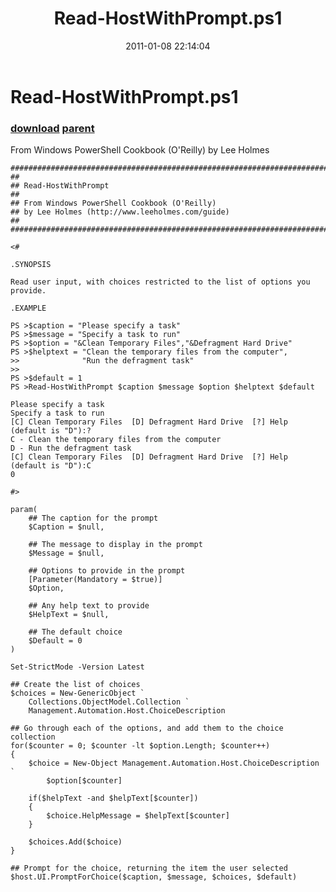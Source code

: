 ﻿---
pid:            2452
parent:         2203
children:       
poster:         Lee Holmes
title:          Read-HostWithPrompt.ps1
date:           2011-01-08 22:14:04
description:    From Windows PowerShell Cookbook (O'Reilly) by Lee Holmes
format:         posh
---

# Read-HostWithPrompt.ps1

### [download](2452.ps1) [parent](2203.md) 

From Windows PowerShell Cookbook (O'Reilly) by Lee Holmes

```posh
#############################################################################
##
## Read-HostWithPrompt
##
## From Windows PowerShell Cookbook (O'Reilly)
## by Lee Holmes (http://www.leeholmes.com/guide)
##
##############################################################################

<#

.SYNOPSIS

Read user input, with choices restricted to the list of options you
provide.

.EXAMPLE

PS >$caption = "Please specify a task"
PS >$message = "Specify a task to run"
PS >$option = "&Clean Temporary Files","&Defragment Hard Drive"
PS >$helptext = "Clean the temporary files from the computer",
>>              "Run the defragment task"
>>
PS >$default = 1
PS >Read-HostWithPrompt $caption $message $option $helptext $default

Please specify a task
Specify a task to run
[C] Clean Temporary Files  [D] Defragment Hard Drive  [?] Help
(default is "D"):?
C - Clean the temporary files from the computer
D - Run the defragment task
[C] Clean Temporary Files  [D] Defragment Hard Drive  [?] Help
(default is "D"):C
0

#>

param(
    ## The caption for the prompt
    $Caption = $null,

    ## The message to display in the prompt
    $Message = $null,

    ## Options to provide in the prompt
    [Parameter(Mandatory = $true)]
    $Option,

    ## Any help text to provide
    $HelpText = $null,

    ## The default choice
    $Default = 0
)

Set-StrictMode -Version Latest

## Create the list of choices
$choices = New-GenericObject `
    Collections.ObjectModel.Collection `
    Management.Automation.Host.ChoiceDescription

## Go through each of the options, and add them to the choice collection
for($counter = 0; $counter -lt $option.Length; $counter++)
{
    $choice = New-Object Management.Automation.Host.ChoiceDescription `
        $option[$counter]

    if($helpText -and $helpText[$counter])
    {
        $choice.HelpMessage = $helpText[$counter]
    }

    $choices.Add($choice)
}

## Prompt for the choice, returning the item the user selected
$host.UI.PromptForChoice($caption, $message, $choices, $default)
```
